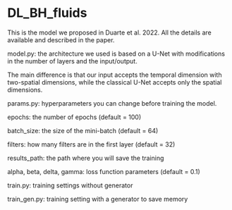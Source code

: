 # DL_BH_fluids
This is the model we proposed in Duarte et al. 2022. All the details are available and described in the paper. 

model.py: the architecture we used is based on a U-Net with modifications in the number of layers and the input/output. 

The main difference is that our input accepts the temporal dimension with two-spatial dimensions, while the classical U-Net accepts only the spatial dimensions. 

params.py: hyperparameters you can change before training the model. 

  epochs: the number of epochs (default = 100)
  
  batch_size: the size of the mini-batch (default = 64)
  
  filters: how many filters are in the first layer (default = 32)
  
  results_path: the path where you will save the training 
  
  alpha, beta, delta, gamma: loss function parameters (default = 0.1)
  

train.py: training settings without generator

train_gen.py: training setting with a generator to save memory

